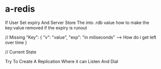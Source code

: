 # a-redis

If User Set expiry And Server Store The into .rdb value 
how to make the key:value removed if the expiry is runout


// Missing
"Key": {
    "v": "value",
    "exp": "in miliseconds" --> How do i get left over time
}

// Current State

Try To Create A Replication Where it can Listen And Dial 
